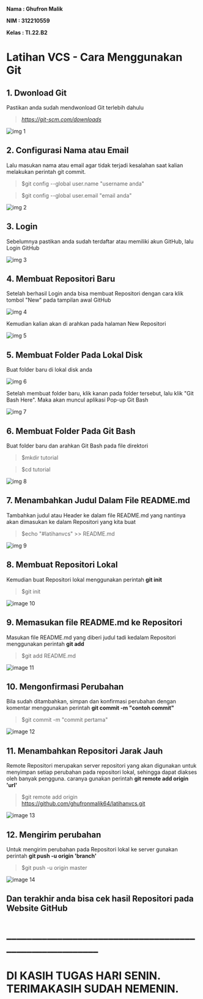 **Nama    :   Ghufron Malik**

**NIM     :   312210559**

**Kelas   :   TI.22.B2**



# Latihan VCS - Cara Menggunakan Git


## 1. Dwonload Git

Pastikan anda sudah mendwonload Git terlebih dahulu

> *https://git-scm.com/downloads* 

![img 1](image/image1.png)


## 2. Configurasi Nama atau Email

Lalu masukan nama atau email agar tidak terjadi kesalahan saat kalian melakukan perintah git commit.

> $git config --global user.name "username anda"

> $git config --global user.email "email anda"

![img 2](image/image2.png)


## 3. Login

Sebelumnya pastikan anda sudah terdaftar atau memiliki akun GitHub, lalu Login GitHub

![img 3](image/image3.png)


## 4. Membuat Repositori Baru

Setelah berhasil Login anda bisa membuat Repositori dengan cara klik tombol "New" pada tampilan awal GitHub

![img 4](image/image4.png)

Kemudian kalian akan di arahkan pada halaman New Repositori

![img 5](image/image5.png)


## 5. Membuat Folder Pada Lokal Disk

Buat folder baru di lokal disk anda

![img 6](image/image6.png)

Setelah membuat folder baru, klik kanan pada folder tersebut, lalu klik "Git Bash Here". Maka akan muncul aplikasi Pop-up Git Bash

![img 7](image/image7.png)


## 6. Membuat Folder Pada Git Bash

Buat folder baru dan arahkan Git Bash pada file direktori

> $mkdir tutorial

> $cd tutorial

![img 8](image/image8.png)


## 7. Menambahkan Judul Dalam File README.md

Tambahkan judul atau Header ke dalam file README.md yang nantinya akan dimasukan ke dalam Repositori yang kita buat

> $echo "#latihanvcs" >> README.md

![img 9](image/image9.png)


## 8. Membuat Repositori Lokal

Kemudian buat Repositori lokal menggunakan perintah **git init**

> $git init

![image 10](image/image10.png)


## 9. Memasukan file README.md ke Repositori

Masukan file README.md yang diberi judul tadi kedalam Repositori menggunakan perintah **git add**

> $git add README.md

![image 11](image/image11.png)


## 10. Mengonfirmasi Perubahan

Bila sudah ditambahkan, simpan dan konfirmasi perubahan dengan komentar menggunakan perintah **git commit -m "contoh commit"**

> $git commit -m "commit pertama"

![image 12](image/image12.png)


## 11. Menambahkan Repositori Jarak Jauh

Remote Repositori merupakan server repositori yang akan digunakan untuk menyimpan setiap perubahan pada repositori lokal, sehingga dapat diakses oleh banyak pengguna. caranya gunakan perintah **git remote add origin 'url'**

> $git remote add origin https://github.com/ghufronmalik64/latihanvcs.git

![image 13](image/image13.png)

## 12. Mengirim perubahan

Untuk mengirim perubahan pada Repositori lokal ke server gunakan perintah **git push -u origin 'branch'**

> $git push -u origin master

![image 14](image/image14.png)

## Dan terakhir anda bisa cek hasil Repositori pada Website GitHub


# _______________________________________________________
# DI KASIH TUGAS HARI SENIN. TERIMAKASIH SUDAH NEMENIN. 
